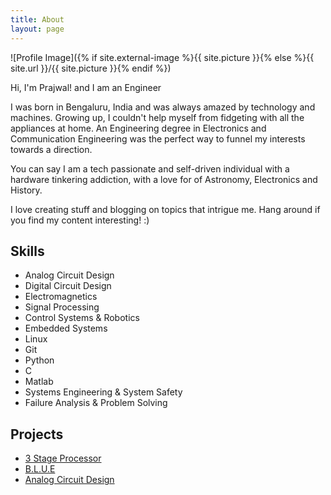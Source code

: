 ```yaml
---
title: About
layout: page
---
```

![Profile Image]({% if site.external-image %}{{ site.picture }}{% else %}{{ site.url }}/{{ site.picture }}{% endif %})

<p>Hi, I'm Prajwal! and I am an Engineer</p>

<p>I was born in Bengaluru, India and was always amazed by technology and machines. Growing up, I couldn't help myself from fidgeting with all the appliances at home. An Engineering degree in Electronics and Communication Engineering was the perfect way to funnel my interests towards a direction.</p>

<p>You can say I am a tech passionate and self-driven individual with a hardware tinkering addiction, with a love for of Astronomy, Electronics and History.</p>

<p>I love creating stuff and blogging on topics that intrigue me. Hang around if you find my content interesting! :) </p>

<h2>Skills</h2>

<ul class="skill-list">
	<li>Analog Circuit Design</li>
	<li>Digital Circuit Design</li>
	<li>Electromagnetics</li>
	<li>Signal Processing</li>
	<li>Control Systems & Robotics</li>
	<li>Embedded Systems</li>
	<li>Linux</li>
	<li>Git</li>
	<li>Python</li>
	<li>C</li>
	<li>Matlab</li>
	<li>Systems Engineering & System Safety</li>
	<li>Failure Analysis & Problem Solving</li>
</ul>

<h2>Projects</h2>

<ul>
	<li><a href="https://github.com/prajwalbillawa/3-stage-Processor">3 Stage Processor</a></li>
	<li><a href="https://github.com/prajwalbillawa/BLUE">B.L.U.E</a></li>
	<li><a href="https://github.com/prajwalbillawa/Analog-Circuit-Design">Analog Circuit Design</a></li>
</ul>
